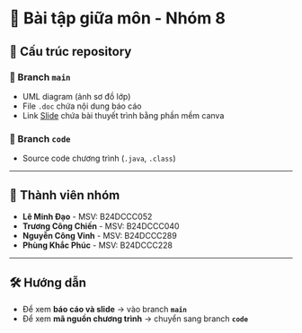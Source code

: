 # 📌 Bài tập giữa môn - Nhóm 8

## 📂 Cấu trúc repository

### 🔹 Branch `main`
- UML diagram (ảnh sơ đồ lớp)
- File `.doc` chứa nội dung báo cáo
- Link [Slide](https://www.canva.com/design/DAGZWcxRcHI/YOv8p5ksLBUo8Xmd6UjLtw/edit?utm_content=DAGZWcxRcHI&utm_campaign=designshare&utm_medium=link2&utm_source=sharebutton) chứa bài thuyết trình bằng phần mềm canva

### 🔹 Branch `code`
- Source code chương trình (`.java`, `.class`)

---

## 👥 Thành viên nhóm
- **Lê Minh Đạo** - MSV: B24DCCC052  
- **Trương Công Chiến** - MSV: B24DCCC040  
- **Nguyễn Công Vinh** - MSV: B24DCCC289  
- **Phùng Khắc Phúc** - MSV: B24DCCC228  

---

## 🛠️ Hướng dẫn
- Để xem **báo cáo và slide** → vào branch **`main`**  
- Để xem **mã nguồn chương trình** → chuyển sang branch **`code`**  
